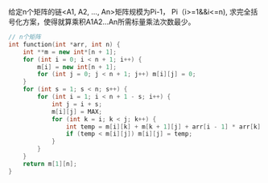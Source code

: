 给定n个矩阵的链<A1, A2, ..., An>矩阵规模为Pi-1， Pi（i>=1&&i<=n), 求完全括号化方案，使得就算乘积A1A2...An所需标量乘法次数最少。

```c++
// n个矩阵
int function(int *arr, int n) {
    int **m = new int*[n + 1];
    for (int i = 0; i < n + 1; i++) {
        m[i] = new int[n + 1];
        for (int j = 0; j < n + 1; j++) m[i][j] = 0;
    }
    for (int s = 1; s < n; s++) {
        for (int i = 1; i < n + 1 - s; i++) {
            int j = i + s;
            m[i][j] = MAX;
            for (int k = i; k < j; k++) {
                int temp = m[i][k] + m[k + 1][j] + arr[i - 1] * arr[k] * arr[j];
                if (temp < m[i][j]) m[i][j] = temp;
            }
        }
    }
    return m[1][n];
}
```

